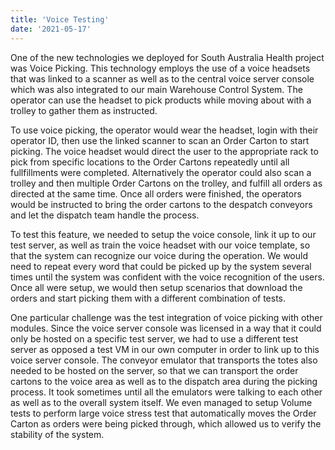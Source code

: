 ```yaml
---
title: 'Voice Testing'
date: '2021-05-17'
---
```


One of the new technologies we deployed for South Australia Health project was Voice Picking. This technology employs the use of a voice headsets that was linked to a scanner as well as to the central voice server console which was also integrated to our main Warehouse Control System. The operator can use the headset to pick products while moving about with a trolley to gather them as instructed. 


To use voice picking, the operator would wear the headset, login with their operator ID, then use the linked scanner to scan an Order Carton to start picking. The voice headset would direct the user to the appropriate rack to pick from specific locations to the Order Cartons repeatedly until all fullfillments were completed. Alternatively the operator could also scan a trolley and then multiple Order Cartons on the trolley, and fulfill all orders as directed at the same time. Once all orders were finished, the operators would be instructed to bring the order cartons to the despatch conveyors and let the dispatch team handle the process. 


To test this feature, we needed to setup the voice console, link it up to our test server, as well as train the voice headset with our voice template, so that the system can recognize our voice during the operation. We would need to repeat every word that could be picked up by the system several times until the system was confident with the voice recognition of the users. Once all were setup, we would then setup scenarios that download the orders and start picking them with a different combination of tests. 


One particular challenge was the test integration of voice picking with other modules. Since the voice server console was licensed in a way that it could only be hosted on a specific test server, we had to use a different test server as opposed a test VM in our own computer in order to link up to this voice server console. The conveyor emulator that transports the totes also needed to be hosted on the server, so that we can transport the order cartons to the voice area as well as to the dispatch area during the picking process. It took sometimes until all the emulators were talking to each other as well as to the overall system itself. We even managed to setup Volume tests to perform large voice stress test that automatically moves the Order Carton as orders were being picked through, which allowed us to verify the stability of the system. 